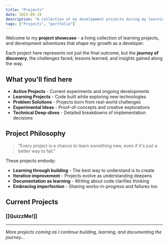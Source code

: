 ```yaml
---
title: "Projects"
date: 2025-09-19
description: "A collection of my development projects during my learning journeys"
tags: ["Projects", "portfolio"]
---
```


Welcome to my **project showcase** - a living collection of learning projects, and development adventures that shape my growth as a developer.

Each project here represents not just the final outcome, but the **journey of discovery**, the challenges faced, lessons learned, and insights gained along the way.

## What you'll find here

- **Active Projects** - Current experiments and ongoing developments
- **Learning Projects** - Code built while exploring new technologies
- **Problem Solutions** - Projects born from real-world challenges
- **Experimental Ideas** - Proof-of-concepts and creative explorations
- **Technical Deep-dives** - Detailed breakdowns of implementation decisions

## Project Philosophy

> "Every project is a chance to learn something new, even if it's just a better way to fail."

These projects embody:
- **Learning through building** - The best way to understand is to create
- **Iterative improvement** - Projects evolve as understanding deepens  
- **Documentation as learning** - Writing about code clarifies thinking
- **Embracing imperfection** - Sharing works-in-progress and failures too

## Current Projects

### [[QuizzMe!]]

---

*More projects coming as I continue building, learning, and documenting the journey...*